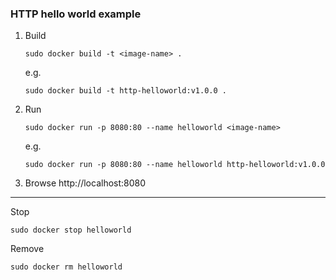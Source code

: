 ### HTTP hello world example

1. Build

    ```
    sudo docker build -t <image-name> .
    ```

    e.g.
    ```
    sudo docker build -t http-helloworld:v1.0.0 .
    ```

2. Run

    ```
    sudo docker run -p 8080:80 --name helloworld <image-name>
    ```

    e.g.

    ```
    sudo docker run -p 8080:80 --name helloworld http-helloworld:v1.0.0
    ```

3. Browse http://localhost:8080

---

Stop

```
sudo docker stop helloworld
```

Remove

```
sudo docker rm helloworld
```
